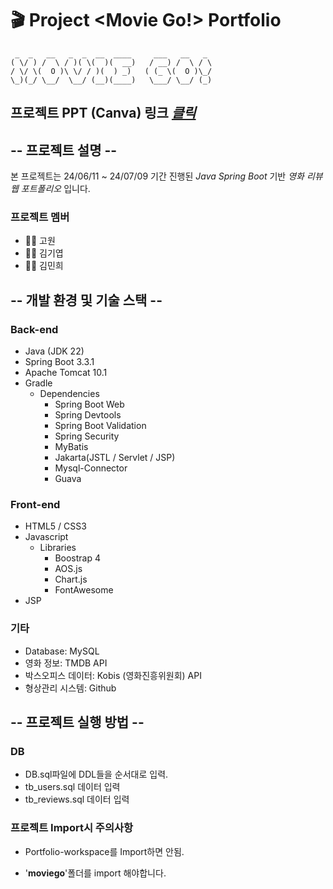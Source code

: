 # 🎬 Project <Movie Go!> Portfolio

```
 _  _   __   _  _  __  ____     ___   __   _   
( \/ ) /  \ / )( \(  )(  __)   / __) /  \ / \  
/ \/ \(  O )\ \/ / )(  ) _)   ( (_ \(  O )\_/  
\_)(_/ \__/  \__/ (__)(____)   \___/ \__/ (_)  
```

## 프로젝트 PPT (Canva) 링크 [*클릭*](https://www.canva.com/design/DAGKbQ8BoXk/EJTcRdU5cA2F8vfTii6sNA/view?utm_content=DAGKbQ8BoXk&utm_campaign=designshare&utm_medium=link&utm_source=editor)

## -- 프로젝트 설명 --
본 프로젝트는 24/06/11 ~ 24/07/09 기간 진행된 *Java Spring Boot* 기반 *영화 리뷰 웹 포트폴리오* 입니다.

### 프로젝트 멤버
- 🧑‍💻 고원
- 🧑‍💻 김기엽
- 👩‍💻 김민희

## -- 개발 환경 및 기술 스택 --

### Back-end
- Java (JDK 22)
- Spring Boot 3.3.1
- Apache Tomcat 10.1
- Gradle
  - Dependencies
    - Spring Boot Web
    - Spring Devtools
    - Spring Boot Validation
    - Spring Security
    - MyBatis
    - Jakarta(JSTL / Servlet / JSP)
    - Mysql-Connector
    - Guava

### Front-end
- HTML5 / CSS3
- Javascript
  - Libraries
    - Boostrap 4
    - AOS.js
    - Chart.js
    - FontAwesome
- JSP

### 기타
- Database: MySQL
- 영화 정보: TMDB API
- 박스오피스 데이터: Kobis (영화진흥위원회) API
- 형상관리 시스템: Github

## -- 프로젝트 실행 방법 --

### DB

- DB.sql파일에 DDL들을 순서대로 입력.
- tb_users.sql 데이터 입력
- tb_reviews.sql 데이터 입력

### 프로젝트 Import시 **주의사항**

- Portfolio-workspace를 Import하면 안됨.

- '**moviego**'폴더를 import 해야합니다.